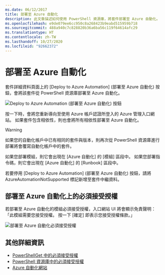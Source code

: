 ```yaml
---
ms.date: 06/12/2017
title: 部署至 Azure 自動化
description: 此文章描述如何使用 PowerShell 資源庫，將套件部署至 Azure 自動化。
ms.openlocfilehash: e9de079ee6cc950c8a268423b9eabd515959b718
ms.sourcegitcommit: 488a940c7c828820b36a6ba56c119f64614afc29
ms.translationtype: HT
ms.contentlocale: zh-TW
ms.lasthandoff: 10/27/2020
ms.locfileid: "92662372"
---
```

# <a name="deploy-to-azure-automation"></a>部署至 Azure 自動化

套件詳細資料頁面上的 [Deploy to Azure Automation] \(部署至 Azure 自動化) 按鈕，會將該套件從 PowerShell 資源庫部署至 Azure 自動化。

![Deploy to Azure Automation (部署至 Azure 自動化) 按鈕](media/deploy-to-azure-automation/DeployToAzureAutomationButton.png)

按一下時，會將您重新導向至使用 Azure 帳戶認證所登入的 Azure 管理入口網站。 如果套件包含相依性，則也會將所有相依性部署至 Azure 自動化。

> [!WARNING]
> 如果您的自動化帳戶中已有相同的套件與版本，則再次從 PowerShell 資源庫進行部署將會覆寫自動化帳戶中的套件。

如果您部署模組，則它會出現在 [Azure 自動化] 的 [模組] 區段中。 如果您部署指令碼，則它會出現在 [Azure 自動化] 的 [Runbook] 區段中。

若要停用 [Deploy to Azure Automation] \(部署至 Azure 自動化) 按鈕，請將 AzureAutomationNotSupported 標記新增至套件中繼資料。

## <a name="require-license-acceptance-on-deploy-to-azure-automation"></a>部署至 Azure 自動化上的必須接受授權

若部署至 Azure 自動化的模組必須接受授權，入口網站 UI 將會顯示免責聲明：「此模組需要您接受授權。 按一下 [確定] 即表示您接受授權條款。」

![部署至 Azure 自動化必須接受授權](media/deploy-to-azure-automation/DeployToAzureAutomationRequireLicenseAcceptanceDisclaimer.png)

## <a name="more-details"></a>其他詳細資訊

- [PowerShellGet 中的必須接受授權](../../concepts/module-license-acceptance.md)
- [PowerShell 資源庫中的必須接受授權](packages-that-require-license-acceptance.md)
- [Azure 自動化網站](https://azure.microsoft.com/services/automation/)
